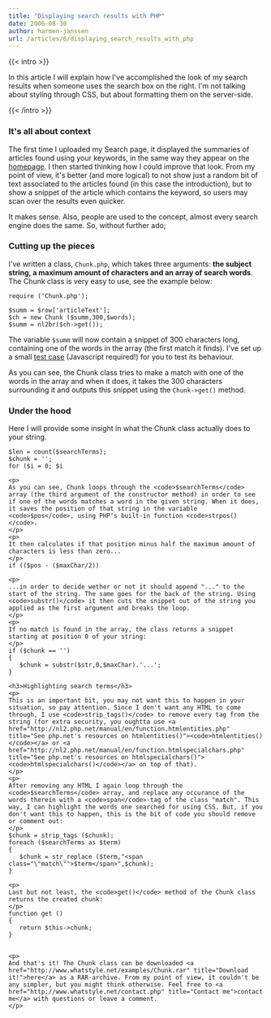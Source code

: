 ```yaml
---
title: "Displaying search results with PHP"
date: 2006-08-30
author: harmen-janssen
url: /articles/6/displaying_search_results_with_php
---
```


{{< intro >}}
<p>
In this article I will explain how I've accomplished the look of my search results when someone uses the search box on the right. I'm not talking about styling through CSS, but about formatting them on the server-side.
</p>
{{< /intro >}}

### It's all about context

 The first time I uploaded my Search page, it displayed the summaries of articles found using your keywords, in the same way they appear on the [homepage](http://www.whatstyle.net "See the homepage"). I then started thinking how I could improve that look. From my point of view, it's better (and more logical) to not show just a random bit of text associated to the articles found (in this case the introduction), but to show a snippet of the article which contains the keyword, so users may scan over the results even quicker.

 It makes sense. Also, people are used to the concept, almost every search engine does the same. So, without further ado;

### Cutting up the pieces

 I've written a class, `Chunk.php`, which takes three arguments: **the subject string, a maximum amount of characters and an array of search words**. The Chunk class is very easy to use, see the example below:

 ```
require ('Chunk.php');

$summ = $row['articleText'];
$ch = new Chunk ($summ,300,$words);
$summ = nl2br($ch->get());
```

 The variable `$summ` will now contain a snippet of 300 characters long, containing one of the words in the array (the first match it finds). I've set up a small [test case](http://www.whatstyle.net/examples/search_results.html "View the example") (Javascript required!) for you to test its behaviour.

 As you can see, the Chunk class tries to make a match with one of the words in the array and when it does, it takes the 300 characters surrounding it and outputs this snippet using the `Chunk->get()` method.

### Under the hood

Here I will provide some insight in what the Chunk class actually does to your string.

 ```
$len = count($searchTerms);
$chunk = '';
for ($i = 0; $i 

<p>
As you can see, Chunk loops through the <code>$searchTerms</code> array (the third argument of the constructor method) in order to see if one of the words matches a word in the given string. When it does, it saves the position of that string in the variable <code>$pos</code>, using PHP's built-in function <code>strpos()</code>.
</p>
<p>
It then calculates if that position minus half the maximum amount of characters is less than zero...
</p>
if (($pos - ($maxChar/2)) 

<p>
...in order to decide wether or not it should append "..." to the  start of the string. The same goes for the back of the string. Using <code>substr()</code> it then cuts the snippet out of the string you applied as the first argument and breaks the loop.
</p>
<p>
If no match is found in the array, the class returns a snippet starting at position 0 of your string:
</p>
if ($chunk == '')
{
	$chunk = substr($str,0,$maxChar).'...';
}

<h3>Highlighting search terms</h3>
<p>
This is an important bit, you may not want this to happen in your situation, so pay attention. Since I don't want any HTML to come through, I use <code>strip_tags()</code> to remove every tag from the string (for extra security, you oughtta use <a href="http://nl2.php.net/manual/en/function.htmlentities.php" title="See php.net's resources on htmlentities()"><code>htmlentities()</code></a> or <a href="http://nl2.php.net/manual/en/function.htmlspecialchars.php" title="See php.net's resources on htmlspecialchars()"><code>htmlspecialchars()</code></a> on top of that).
</p>
<p>
After removing any HTML I again loop through the <code>$searchTerms</code> array, and replace any occurance of the words therein with a <code>span</code>-tag of the class "match". This way, I can highlight the words one searched for using CSS. But, if you don't want this to happen, this is the bit of code you should remove or comment out:
</p>
$chunk = strip_tags ($chunk);
foreach ($searchTerms as $term)
{
	$chunk = str_replace ($term,"<span class="\"match\"">$term</span>",$chunk);
}

<p>
Last but not least, the <code>get()</code> method of the Chunk class returns the created chunk:
</p>
function get ()
{
	return $this->chunk;
}


<p>
And that's it! The Chunk class can be downloaded <a href="http://www.whatstyle.net/examples/Chunk.rar" title="Download it!">here</a> as a RAR-archive. From my point of view, it couldn't be any simpler, but you might think otherwise. Feel free to <a href="http://www.whatstyle.net/contact.php" title="Contact me">contact me</a> with questions or leave a comment.
</p>
```